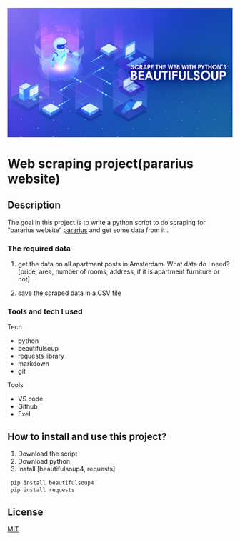
![.](./images/bs.jpg "any")

# Web scraping project(pararius website)

## Description 

The goal in this project is to write a python script to do scraping for “pararius website“ [pararius](https://www.pararius.com/english) and get some data from it .

### The required data

1. get the data on all apartment posts in Amsterdam. What data do I need? [price, area, number of rooms, address, if it is apartment furniture or not]

2. save the scraped data in a CSV file

### Tools and tech I used 

Tech
* python
* beautifulsoup
* requests library
* markdown
* git


Tools
* VS code
* Github
* Exel


## How to install and use this project?
 1. Download the script
 2. Download python
 3. Install [beautifulsoup4, requests] 
 ```
  pip install beautifulsoup4
  pip install requests 
```
## License
[MIT](https://choosealicense.com/licenses/mit/)
